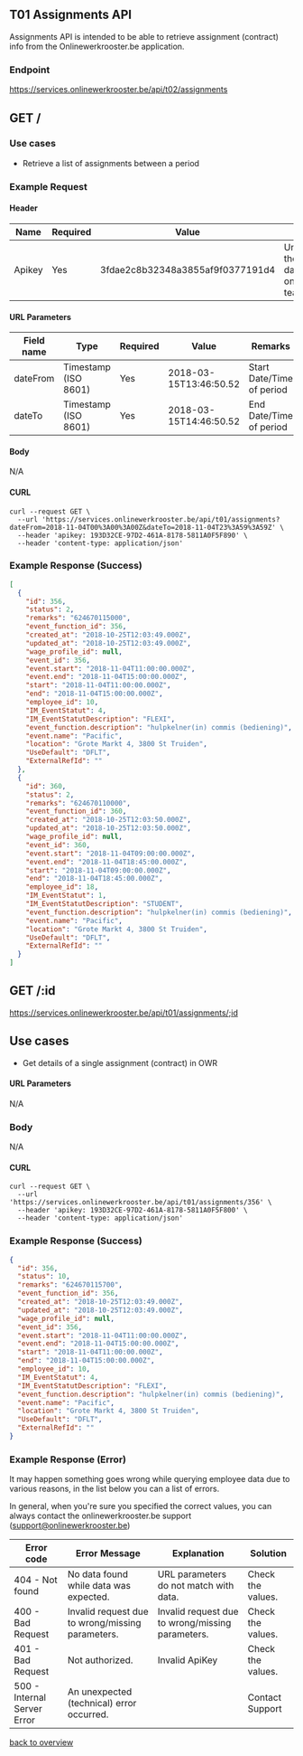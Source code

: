 ## T01 Assignments API

Assignments API is intended to be able to retrieve assignment (contract) info from the Onlinewerkrooster.be application. 

### Endpoint

https://services.onlinewerkrooster.be/api/t02/assignments

## GET /

### Use cases

- Retrieve a list of assignments between a period

### Example Request

#### Header

| Name   | Required | Value                            | Remarks                                                      |
| ------ | -------- | -------------------------------- | ------------------------------------------------------------ |
| Apikey | Yes      | 3fdae2c8b32348a3855af9f0377191d4 | Unique ID to identify the source to query data. (provided by onlinewerkrooster.be team) |

#### URL Parameters

| Field name               | Type                 | Required | Value                       | Remarks                                      |
| ------------------------ | -------------------- | -------- | --------------------------- | -------------------------------------------- |
| dateFrom                 | Timestamp (ISO 8601) | Yes      | 2018-03-15T13:46:50.52      | Start Date/Time of period                    |
| dateTo                   | Timestamp (ISO 8601) | Yes      | 2018-03-15T14:46:50.52      | End Date/Time of period                      |

#### Body

N/A

#### CURL

```
curl --request GET \
  --url 'https://services.onlinewerkrooster.be/api/t01/assignments?dateFrom=2018-11-04T00%3A00%3A00Z&dateTo=2018-11-04T23%3A59%3A59Z' \
  --header 'apikey: 193D32CE-97D2-461A-8178-5811A0F5F890' \
  --header 'content-type: application/json'
```

### Example Response (Success)

```json
[
  {
    "id": 356,
    "status": 2,
    "remarks": "624670115000",
    "event_function_id": 356,
    "created_at": "2018-10-25T12:03:49.000Z",
    "updated_at": "2018-10-25T12:03:49.000Z",
    "wage_profile_id": null,
    "event_id": 356,
    "event.start": "2018-11-04T11:00:00.000Z",
    "event.end": "2018-11-04T15:00:00.000Z",
    "start": "2018-11-04T11:00:00.000Z",
    "end": "2018-11-04T15:00:00.000Z",
    "employee_id": 10,
    "IM_EventStatut": 4,
    "IM_EventStatutDescription": "FLEXI",
    "event_function.description": "hulpkelner(in) commis (bediening)",
    "event.name": "Pacific",
    "location": "Grote Markt 4, 3800 St Truiden",
    "UseDefault": "DFLT",
    "ExternalRefId": ""
  },
  {
    "id": 360,
    "status": 2,
    "remarks": "624670110000",
    "event_function_id": 360,
    "created_at": "2018-10-25T12:03:50.000Z",
    "updated_at": "2018-10-25T12:03:50.000Z",
    "wage_profile_id": null,
    "event_id": 360,
    "event.start": "2018-11-04T09:00:00.000Z",
    "event.end": "2018-11-04T18:45:00.000Z",
    "start": "2018-11-04T09:00:00.000Z",
    "end": "2018-11-04T18:45:00.000Z",
    "employee_id": 18,
    "IM_EventStatut": 1,
    "IM_EventStatutDescription": "STUDENT",
    "event_function.description": "hulpkelner(in) commis (bediening)",
    "event.name": "Pacific",
    "location": "Grote Markt 4, 3800 St Truiden",
    "UseDefault": "DFLT",
    "ExternalRefId": ""
  }
]
```

## GET /:id

https://services.onlinewerkrooster.be/api/t01/assignments/;id

## Use cases

- Get details of a single assignment (contract) in OWR

#### URL Parameters

N/A

### Body

N/A

#### CURL

```
curl --request GET \
  --url 'https://services.onlinewerkrooster.be/api/t01/assignments/356' \
  --header 'apikey: 193D32CE-97D2-461A-8178-5811A0F5F800' \
  --header 'content-type: application/json'
```

### Example Response (Success)

```json
{
  "id": 356,
  "status": 10,
  "remarks": "624670115700",
  "event_function_id": 356,
  "created_at": "2018-10-25T12:03:49.000Z",
  "updated_at": "2018-10-25T12:03:49.000Z",
  "wage_profile_id": null,
  "event_id": 356,
  "event.start": "2018-11-04T11:00:00.000Z",
  "event.end": "2018-11-04T15:00:00.000Z",
  "start": "2018-11-04T11:00:00.000Z",
  "end": "2018-11-04T15:00:00.000Z",
  "employee_id": 10,
  "IM_EventStatut": 4,
  "IM_EventStatutDescription": "FLEXI",
  "event_function.description": "hulpkelner(in) commis (bediening)",
  "event.name": "Pacific",
  "location": "Grote Markt 4, 3800 St Truiden",
  "UseDefault": "DFLT",
  "ExternalRefId": ""
}
```

### Example Response (Error)

It may happen something goes wrong while querying employee data due to various reasons, in the list below you can a list of errors.

In general, when you're sure you specified the correct values, you can always contact the onlinewerkrooster.be support (support@onlinewerkrooster.be)

| Error code                  | Error Message                                    | Explanation                                      | Solution          |
| --------------------------- | ------------------------------------------------ | ------------------------------------------------ | ----------------- |
| 404 - Not found             | No data found while data was expected.           | URL parameters do not match with data.           | Check the values. |
| 400 - Bad Request           | Invalid request due to wrong/missing parameters. | Invalid request due to wrong/missing parameters. | Check the values. |
| 401 - Bad Request           | Not authorized.                                  | Invalid ApiKey                                   | Check the values. |
| 500 - Internal Server Error | An unexpected (technical) error occurred.        |                                                  | Contact Support   |

[back to overview](README.md)
